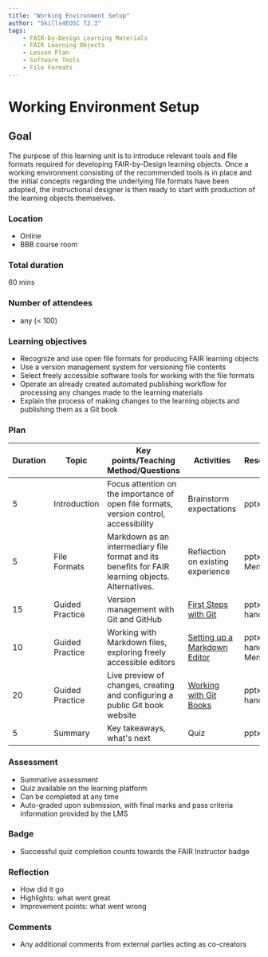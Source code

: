 ```yaml
---
title: "Working Environment Setup"
author: "Skills4EOSC T2.3"
tags: 
    - FAIR-by-Design Learning Materials
    - FAIR Learning Objects
    - Lesson Plan
    - Software Tools
    - File Formats
---
```


# Working Environment Setup

## Goal

The purpose of this learning unit is to introduce relevant tools and file formats required for developing FAIR-by-Design learning objects. Once a working environment consisting of the recommended tools is in place and the initial concepts regarding the underlying file formats have been adopted, the instructional designer is then ready to start with production of the learning objects themselves.

### Location

- Online
- BBB course room

### Total duration

60 mins

### Number of attendees

- any (< 100)

### Learning objectives

- Recognize and use open file formats for producing FAIR learning objects
- Use a version management system for versioning file contents
- Select freely accessible software tools for working with the file formats
- Operate an already created automated publishing workflow for processing any changes made to the learning materials
- Explain the process of making changes to the learning objects and publishing them as a Git book

### Plan

| Duration | Topic           | Key points/Teaching Method/Questions                                                              | Activities                                                             | Resources             |
|----------|-----------------|---------------------------------------------------------------------------------------------------|------------------------------------------------------------------------|-----------------------|
| 5        | Introduction    | Focus attention on the importance of open file formats, version control, accessibility            | Brainstorm expectations                                                | pptx                  |
| 5        | File Formats    | Markdown as an intermediary file format and its benefits for FAIR learning objects. Alternatives. | Reflection on existing experience                                      | pptx, Menti           |
| 15       | Guided Practice | Version management with Git and GitHub                                                            | [First Steps with Git](./Activities/01-First%20Steps%20with%20Git.md)  | pptx, handouts        |
| 10       | Guided Practice | Working with Markdown files, exploring freely accessible editors                                  | [Setting up a Markdown Editor](./Activities/02-Setting%20up%20a%20Markdown%20Editor.md)                                           | pptx, handouts, Menti |
| 20       | Guided Practice | Live preview of changes, creating and configuring a public Git book website                       | [Working with Git Books](./Activities/03-Working%20with%20Git%20Books.md)           | pptx, handouts        |
| 5        | Summary         | Key takeaways, what's next                                                                        | Quiz                                                                   | pptx                  |

### Assessment

- Summative assessment
- Quiz available on the learning platform
- Can be completed at any time
- Auto-graded upon submission, with final marks and pass criteria information provided by the LMS

### Badge

- Successful quiz completion counts towards the FAIR Instructor badge

### Reflection

- How did it go
- Highlights: what went great
- Improvement points: what went wrong

### Comments

- Any additional comments from external parties acting as co-creators